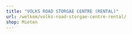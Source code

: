 ```yaml
---
title: "VOLKS ROAD STORGAE CENTRE (RENTAL)"
url: /welkom/volks-road-storgae-centre-rental/
shop: Mieten
---
```

